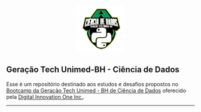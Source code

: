 <div style="text-align:center;">
    <img src="./src/logo.png" width="128px" />
</div>

## Geração Tech Unimed-BH - Ciência de Dados

Esse é um repositório destinado aos estudos e desafios propostos no <a target="_blank" href="https://web.dio.me/track/geracao-tech-unimed-bh-ciencia-de-dados">Bootcamp da Geração Tech Unimed - BH de Ciência de Dados</a> oferecido pela <a target="_blank" href="https://www.dio.me">Digital Innovation One Inc.</a>.

---